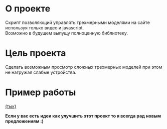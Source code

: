 # О проекте
Скрипт позволяющий управлять трехмерными моделями на сайте используя только видео и javascript.<br>
Возможно в будущем выпущу полноценную библиотеку.

# Цель проекта
Сделать возможным просмотр сложных трехмерных моделей при этом не нагружая слабые устройства.<br>

# Пример работы
[(тык)](https://mrisid.github.io/3D_Video_Control/)

__Если у вас есть идеи как улучшить этот проект то я всегда рад новым предложениям :)__
